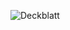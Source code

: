 
![Deckblatt](https://github.com/user-attachments/assets/5849f4ce-eecc-47be-9fce-0b42b179438a)










<!---
![Nadia's Pitch](https://github.com/user-attachments/assets/68d9e585-8a74-46e2-b12f-ec67ca7a04b7)
--->

<!---
--->

